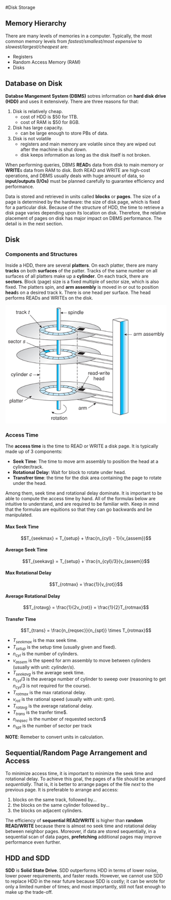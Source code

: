 #Disk Storage
## Memory Hierarchy
There are many levels of memories in a computer. Typically, the most common memory levels from *fastest/smallest/most expensive* to *slowest/largest/cheapest* are:

- Registers
- Random Access Memory (RAM)
- Disks

## Database on Disk

**Databse Mangement System (DBMS)** sotres information on **hard disk drive (HDD)** and uses it extensively. There are three reasons for that:

1. Disk is relatively cheap.
   - cost of HDD is $50 for 1TB.
   - cost of RAM is $50 for 8GB.
2. Disk has large capacity.
   - can be large enough to store PBs of data.
3. Disk is not volatile 
   - registers and main memory are volatile since they are wiped out after the machine is shut down.
   - disk keeps information as long as the disk itself is not broken.

When performing queries, DBMS **READ**s data from disk to main memory or **WRITE**s data from RAM to disk. Both READ and WRITE are high-cost operations, and DBMS usually deals with huge amount of data, so **input/outputs (I/Os)** must be planned carefully to guarantee efficiency and performance.

Data is stored and retrieved in units called **blocks** or **pages**. The size of a page is determined by the hardware: the size of disk page, which is fixed for a particular disk. Because of the structure of HDD, the time to retrieve a disk page varies depending upon its location on disk. Therefore, the relative placement of pages on disk has major impact on DBMS performance. The detail is in the next section.

## Disk
### Components and Structures
Inside a HDD, there are several **platters**. On each platter, there are many **tracks** on both **surfaces** of the patter. Tracks of the same number on all surfaces of all platters make up a **cylinder**. On each track, there are **sectors**. Block (page) size is a fixed multiple of sector size, which is also fixed. The platters spin, and **arm assembly** is moved in or out to position **head**s on a desired track k. There is one head per surface. The head performs READs and WRITEs on the disk. 

![Image of Disk Components](./resources/DiskStructure.jpg)

### Access Time
The **access time** is the time to READ or WRITE a disk page. It is typically made up of 3 components:

- **Seek Time**: The time to move arm assembly to position the head at a cylinder/track.
- **Rotational Delay**: Wait for block to rotate under head.
- **Transfrer time**: the time for the disk area containing the page to rotate under the head.

Among them, seek time and rotational delay dominate. It is important to be able to compute the access time by hand. All of the formulas below are intuitive to understand, and are required to be familiar with. Keep in mind that the formulas are equitions so that they can go backwards and be manipulated.

#### Max Seek Time
$$T_{seekmax} = T_{setup} + \frac{n_{cyl} - 1}{v_{assem}}$$


#### Average Seek Time
$$T_{seekavg} = T_{setup} + \frac{n_{cyl}/3}{v_{assem}}$$


#### Max Rotational Delay
$$T_{rotmax} = \frac{1}{v_{rot}}$$


#### Average Rotational Delay
$$T_{rotavg} = \frac{1}{2v_{rot}} = \frac{1}{2}T_{rotmax}$$

#### Transfer Time
$$T_{trans} = \frac{n_{reqsec}}{n_{spt}} \times T_{rotmax}$$


- $T_{seekmax}$ is the max seek time.
- $T_{setup}$ is the setup time (usually given and fixed).
- $n_{cyl}$ is the number of cylinders.
- $v_{assem}$ is the speed for arm assembly to move between cylinders (usually with unit: $cylinder/s$).
- $T_{seekavg}$ is the average seek time.
- $n_{cyl}/3$ is the average number of cylinder to sweep over (reasoning to get $n_{cyl}/3$ is not required for the course).
- $T_{rotmax}$ is the max ratational delay.
- $v_{rot}$ is the rational speed (usually with unit: $rpm$).
- $T_{rotavg}$ is the average ratational delay.
- $T_{trans}$ is the tranfer time$.
- $n_{reqsec}$ is the number of requested sectors$
- $n_{spt}$ is the number of sector per track

**NOTE**: Remeber to convert units in calculation.

## Sequential/Random Page Arrangement and Access
To minimize access time, it is important to minimize the seek time and rotational delay. To achieve this goal, the pages of a file should be arranged *sequentially*. That is, it is better to arrange pages of the file *next* to the previous page. It is preferable to arrange and access:

1. blocks on the same track, followed by... 
2. the blocks on the same cylinder followed by...
3. the blocks on adjacent cylinders.

The efficiency of **sequential READ/WRITE** is higher than **random READ/WRITE** because there is almost no seek time and rotational delay between neighbor pages. Moreover, if data are stored sequentially, in a sequential scan of data pages, **prefetching** additional pages may improve performance even further. 

## HDD and SDD
**SDD** is **Solid State Drive**. SDD outperforms HDD in terms of lower noise, lower power requirements, and faster reads. However, we cannot use SDD to replace HDD in the near future because SDD is costly; it can be wrote for only a limited number of times; and most importantly, still not fast enough to make up the trade-off. 


